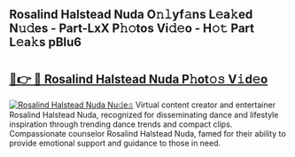 ## Rosalind Halstead Nuda O𝚗𝚕yf𝚊ns L𝚎a𝚔ed N𝚞𝚍es - Part-LxX P𝚑𝚘tos Vi𝚍𝚎o - H𝚘𝚝 Part L𝚎a𝚔s pBIu6

# <h2><a href="http://kf8xhi.oniu.top/?m=Rosalind+Halstead+Nuda">🔗👉 🔴 Rosalind Halstead Nuda P𝚑ot𝚘𝚜 V𝚒d𝚎o</a></h2>

[![Rosalind Halstead Nuda Nu𝚍e𝚜](https://i.imgur.com/0qMVB7G.gif)](http://kf8xhi.oniu.top/?m=Rosalind+Halstead+Nuda)
Virtual content creator and entertainer Rosalind Halstead Nuda, recognized for disseminating dance and lifestyle inspiration through trending dance trends and compact clips. Compassionate counselor Rosalind Halstead Nuda, famed for their ability to provide emotional support and guidance to those in need.  
